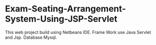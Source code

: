 # Exam-Seating-Arrangement-System-Using-JSP-Servlet
This web project build using Netbeans IDE. Frame Work use Java Servlet and Jsp. Database Mysql.
